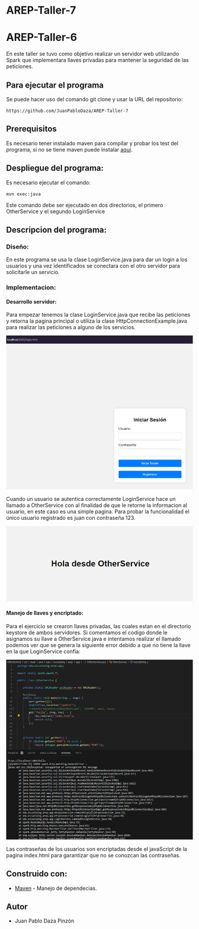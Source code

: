 # AREP-Taller-7

# AREP-Taller-6
En este taller se tuvo como objetivo realizar un servidor web utilizando Spark que implementara llaves privadas para mantener la seguridad de las peticiones.

## Para ejecutar el programa

Se puede hacer uso del comando git clone y usar la URL del repositorio:
```
https://github.com/JuanPabloDaza/AREP-Taller-7
```

## Prerequisitos

Es necesario tener instalado maven para compilar y probar los test del programa, si no se tiene maven puede instalar [aqui](https://maven.apache.org/install.html).

## Despliegue del programa:

Es necesario ejecutar el comando:

```
mvn exec:java
```

Este comando debe ser ejecutado en dos directorios, el primero OtherService y el segundo LoginService


## Descripcion del programa:

### Diseño:

En este programa se usa la clase LoginService.java para dar un login a los usuarios y una vez identificados se conectara con el otro servidor para solicitarle un servicio.

### Implementacion:

#### Desarrollo servidor:

Para empezar tenemos la clase LoginService.java que recibe las peticiones y retorna la pagina principal o utiliza la clase HttpConnectionExample.java para realizar las peticiones a alguno de los servicios.<br>

![](./Images/Login.png)<br>

Cuando un usuario se autentica correctamente LoginService hace un llamado a OtherService con al finalidad de que le retorne la informacion al usuario, en este caso es una simple pagina. Para probar la funcionalidad el único usuario registrado es juan con contraseña 123.<br>

![](./Images/OtherService.png)<br>



#### Manejo de llaves y encriptado:

Para el ejercicio se crearon llaves privadas, las cuales estan en el directorio keystore de ambos servidores. Si comentamos el codigo donde le asignamos su llave a OtherService.java e intentamos realizar el llamado podemos ver que se genera la siguiente error debido a que no tiene la llave en la que LoginService confia:<br>

![](./Images/Llaves.png)<br>

Las contraseñas de los usuarios son encriptadas desde el javaScript de la pagina index.html para garantizar que no se conozcan las contraseñas.


## Construido con:

* [Maven](https://maven.apache.org/) - Manejo de dependecias.

## Autor

* Juan Pablo Daza Pinzón